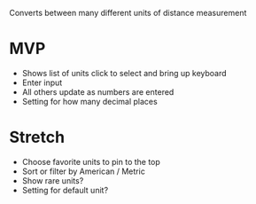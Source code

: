 

Converts between many different units of distance measurement

# MVP

* Shows list of units
    click to select and bring up keyboard
* Enter input
* All others update as numbers are entered
* Setting for how many decimal places


# Stretch

* Choose favorite units to pin to the top
* Sort or filter by American / Metric
* Show rare units?
* Setting for default unit?